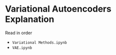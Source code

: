 Variational Autoencoders Explanation
===============================

Read in order 
- `Variational Methods.ipynb`
- `VAE.ipynb`
